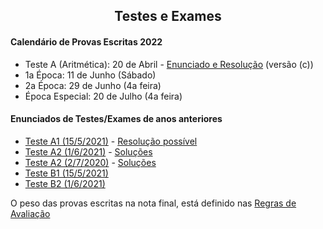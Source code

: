 
<h2 align="center"> Testes e Exames </h2>  

#### Calendário de Provas Escritas 2022
- Teste A (Aritmética): 20 de Abril - [Enunciado e Resolução](http://cfloren.wdfiles.com/local--files/discreta/TA0-c-sol.pdf) (versão (c))
- 1a Época: 11 de Junho (Sábado)
- 2a Época: 29 de Junho (4a feira)
- Época Especial: 20 de Julho (4a feira)

#### Enunciados de Testes/Exames de anos anteriores

- [Teste A1 (15/5/2021)](http://cfloren.wdfiles.com/local--files/discreta/TA1-21.pdf) - [Resolução possível](http://cfloren.wdfiles.com/local--files/discreta/TA1-21-Res.pdf)
- [Teste A2 (1/6/2021)](http://cfloren.wdfiles.com/local--files/discreta/TA2-21.pdf) - [Soluções](http://cfloren.wdfiles.com/local--files/discreta/TA2-21-sol.pdf)
- [Teste A2 (2/7/2020)](http://cfloren.wdfiles.com/local--files/discreta/TA2-20.pdf) - [Soluções](http://cfloren.wdfiles.com/local--files/discreta/TA2-20-sol.pdf)
- [Teste B1 (15/5/2021)](http://cfloren.wdfiles.com/local--files/discreta/TB1.pdf)
- [Teste B2 (1/6/2021)](http://cfloren.wdfiles.com/local--files/discreta/TB2.pdf)

O peso das provas escritas na nota final, está definido nas [Regras de Avaliação](avaliacao.md)
